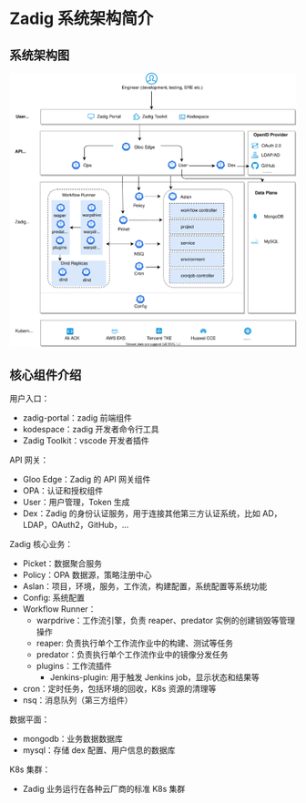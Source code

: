 # Zadig 系统架构简介

## 系统架构图

![Architecture_diagram](./Zadig-System-Architecture.svg)

## 核心组件介绍

用户入口：
- zadig-portal：zadig 前端组件
- kodespace：zadig 开发者命令行工具
- Zadig Toolkit：vscode 开发者插件

API 网关：
- Gloo Edge：Zadig 的 API 网关组件
- OPA：认证和授权组件
- User：用户管理，Token 生成
- Dex：Zadig 的身份认证服务，用于连接其他第三方认证系统，比如 AD，LDAP，OAuth2，GitHub，...

Zadig 核心业务：
- Picket：数据聚合服务
- Policy：OPA 数据源，策略注册中心
- Aslan：项目，环境，服务，工作流，构建配置，系统配置等系统功能
- Config: 系统配置
- Workflow Runner：
  - warpdrive：工作流引擎，负责 reaper、predator 实例的创建销毁等管理操作
  - reaper: 负责执行单个工作流作业中的构建、测试等任务
  - predator：负责执行单个工作流作业中的镜像分发任务
  - plugins：工作流插件
    - Jenkins-plugin: 用于触发 Jenkins job，显示状态和结果等
- cron：定时任务，包括环境的回收，K8s 资源的清理等
- nsq：消息队列（第三方组件）

数据平面：
- mongodb：业务数据数据库
- mysql：存储 dex 配置、用户信息的数据库

K8s 集群：
- Zadig 业务运行在各种云厂商的标准 K8s 集群